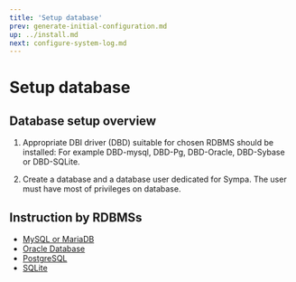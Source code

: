 ```yaml
---
title: 'Setup database'
prev: generate-initial-configuration.md
up: ../install.md
next: configure-system-log.md
---
```


Setup database
==============

Database setup overview
-----------------------

1. Appropriate DBI driver (DBD) suitable for chosen RDBMS should be installed:
   For example DBD-mysql, DBD-Pg, DBD-Oracle, DBD-Sybase or DBD-SQLite.

2. Create a database and a database user dedicated for Sympa.  The user
   must have most of privileges on database.

Instruction by RDBMSs
---------------------

- [MySQL or MariaDB](setup-database-mysql.md)
- [Oracle Database](setup-database-oracle.md)
- [PostgreSQL](setup-database-postgresql.md)
- [SQLite](setup-database-sqlite.md)

